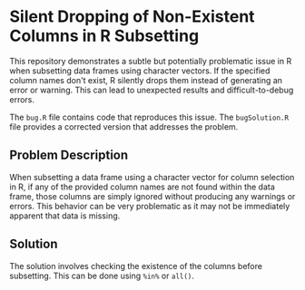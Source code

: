 # Silent Dropping of Non-Existent Columns in R Subsetting

This repository demonstrates a subtle but potentially problematic issue in R when subsetting data frames using character vectors.  If the specified column names don't exist, R silently drops them instead of generating an error or warning. This can lead to unexpected results and difficult-to-debug errors.

The `bug.R` file contains code that reproduces this issue.  The `bugSolution.R` file provides a corrected version that addresses the problem.

## Problem Description

When subsetting a data frame using a character vector for column selection in R, if any of the provided column names are not found within the data frame, those columns are simply ignored without producing any warnings or errors. This behavior can be very problematic as it may not be immediately apparent that data is missing.

## Solution

The solution involves checking the existence of the columns before subsetting.  This can be done using `%in%` or `all()`.